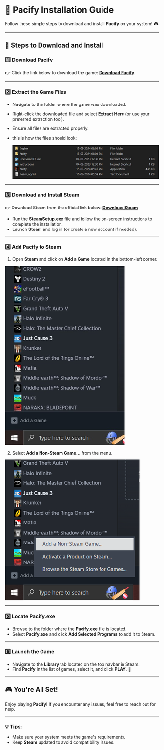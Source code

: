 # 📜 Pacify Installation Guide

Follow these simple steps to download and install **Pacify** on your system! 🎮

---

## 🚀 Steps to Download and Install

### 1️⃣ Download **Pacify**
👉 Click the link below to download the game: **[Download Pacify](https://drive.google.com/file/d/1c-1sksdAfPPQlWYI3JxEOdHzizhwNC27/view?usp=sharing)**

---

### 2️⃣ Extract the Game Files
- Navigate to the folder where the game was downloaded.
- Right-click the downloaded file and select **Extract Here** (or use your preferred extraction tool).
- Ensure all files are extracted properly.

- this is how the files should look:
  
  ![files](./images/files.jpg)

---

### 3️⃣ Download and Install **Steam**
👉 Download Steam from the official link below: **[Download Steam](https://cdn.fastly.steamstatic.com/client/installer/SteamSetup.exe)**

- Run the **SteamSetup.exe** file and follow the on-screen instructions to complete the installation.
- Launch **Steam** and log in (or create a new account if needed).

---

### 4️⃣ Add **Pacify** to Steam
1. Open **Steam** and click on **Add a Game** located in the bottom-left corner.
   
  ![addgame](./images/addgame.jpg)

2. Select **Add a Non-Steam Game...** from the menu.
 
  ![nonsteam](./images/nonsteam.png)

---

### 5️⃣ Locate **Pacify.exe**
- Browse to the folder where the **Pacify.exe** file is located.  
- Select **Pacify.exe** and click **Add Selected Programs** to add it to Steam.

---

### 6️⃣ Launch the Game
- Navigate to the **Library** tab located on the top navbar in Steam.  
- Find **Pacify** in the list of games, select it, and click **PLAY**. 🎉

---

## 🎮 You're All Set!
Enjoy playing **Pacify**! If you encounter any issues, feel free to reach out for help.

---

### 💡 Tips:
- Make sure your system meets the game's requirements.
- Keep **Steam** updated to avoid compatibility issues.
